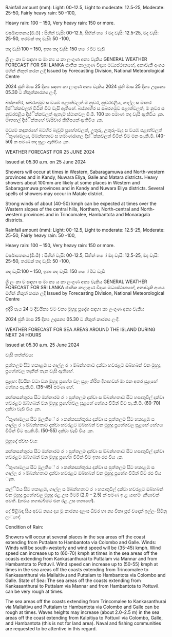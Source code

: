 Rainfall amount (mm): Light: 00-12.5, Light to moderate: 12.5-25, Moderate: 25-50, Fairly heavy rain: 50 -100,

Heavy rain: 100 – 150, Very heavy rain: 150 or more.

වර්ෂාපතනය(මි.මී) : සිහින් වැසි: 00-12.5, සිහින් හ ෝ මද වැසි: 12.5-25, මද වැසි: 25-50, තරමක් තද වැසි: 50 -100,

තද වැසි:100 – 150, ඉතා තද වැසි: 150 හ ෝ ඊට වැඩි

ශ්‍රී ලං කා ව සඳහා ස මා න්‍ය ය කා ලංගුණ අන්‍ය වැකිය GENERAL WEATHER FORECAST FOR SRI LANKA ජාතික කාලගුණ විදයා මධ්‍යස්ථානහේ, අනාවැකි අංශය මගින් නිකුත් කරන ලදි Issued by Forecasting Division, National Meteorological Centre

2024 ජුනි මාස 25 දින්‍ය සඳහා කා ලංගුණ අන්‍ය වැකිය 2024 ජුනි මාස 25 දින්‍ය උදෑසන්‍ය 05.30 ට නිකුත්කාරන්‍ය ලංදි.

බස්නාහිර, සබරගමුව ස වයඹ පළාත්වලත් ම නුවර, නුවරඑළිය, ගාල්ල ස මාතර දිස්ික්කවලත් විටින් විට වැසි ඇතිහේ. බස්නාහිර ස සබරගමුව පළාත්වලත්, ම නුවර ස නුවරඑළිය දිස්ික්කවලත් ඇතැම් ස්ථානවල මි.මී. 100 කා පමාණ තද වැසි ඇතිවිය ැක. මාතහල් දිස්ික්කහේ වැසිවාර කිහිපයක් ඇතිවිය ැක.

මධ්‍යම කඳුකරහේ බටහිර බෑවුම් ප්‍රහේශවලත්, උතුරු, උතුරු-මැද ස වයඹ පළාත්වලත් ිකුණාමලය, ම්බන්හතාට ස හමාණරාගල දිස්ික්කවලත් විටින් විට මන පැ.කි.මී. (40-50) ක පමණ තද සුළං ඇතිවිය ැක.

WEATHER FORECAST FOR 25 JUNE 2024

Issued at 05.30 a.m. on 25 June 2024

Showers will occur at times in Western, Sabaragamuwa and North-western provinces and in Kandy, Nuwara Eliya, Galle and Matara districts. Heavy showers about 100mm are likely at some places in Western and Sabaragamuwa provinces and in Kandy and Nuwara Eliya districts. Several spells of showers may occur in Matale district.

Strong winds of about (40-50) kmph can be expected at times over the Western slopes of the central hills, Northern, North-central and North-western provinces and in Trincomalee, Hambantota and Monaragala districts.

Rainfall amount (mm): Light: 00-12.5, Light to moderate: 12.5-25, Moderate: 25-50, Fairly heavy rain: 50 -100,

Heavy rain: 100 – 150, Very heavy rain: 150 or more.

වර්ෂාපතනය(මි.මී) : සිහින් වැසි: 00-12.5, සිහින් හ ෝ මද වැසි: 12.5-25, මද වැසි: 25-50, තරමක් තද වැසි: 50 -100,

තද වැසි:100 – 150, ඉතා තද වැසි: 150 හ ෝ ඊට වැඩි

ශ්‍රී ලං කා ව සඳහා ස මා න්‍ය ය කා ලංගුණ අන්‍ය වැකිය GENERAL WEATHER FORECAST FOR SRI LANKA ජාතික කාලගුණ විදයා මධ්‍යස්ථානහේ, අනාවැකි අංශය මගින් නිකුත් කරන ලදි Issued by Forecasting Division, National Meteorological Centre

ඉදිරි පැය 24 ට දිවයින්‍ය වට වන්‍ය මුහුදු ප්‍රදේශ සඳහා කා ලංගුණ අන්‍ය වැකිය

2024 ජුනි මාස 25 දින්‍ය උදෑසන්‍ය 05.30 ට නිකුත් කාරන්‍ය ලංදි.

WEATHER FORECAST FOR SEA AREAS AROUND THE ISLAND DURING NEXT 24 HOURS

Issued at 05.30 a.m. 25 June 2024

වැසි තත්ත්වය:

පුත්තලම සිට හකාළඹ ස ගාල්ල ර ා ම්බන්හතාට දක්වා හවරළට ඔබ්හබන් වන මුහුදු ප්‍රහේශවල තැනින් තැන වැසි ඇතිහේ.

සුළඟ: දිවයින වටා වන මුහුදු ප්‍රහේශ වල සුළං නිරිත දිශාහවන් මා එන අතර සුළහේ හේගය පැ.කි.මී. (35-45) පමණ හේ.

කන්කසන්තුරය සිට මන්නාරම ර ා පුත්තලම දක්වා ස ම්බන්හතාට සිට හපාතුවිල් දක්වා හවරළට ඔබ්හබන් වන මුහුදු ප්‍රහේශවල සුළහේ හේගය විටින් විට පැ.කි.මී. (60-70) දක්වා වැඩි විය ැක.

ිකුණාමලය සිට මුලතිේ ර ා කන්කසන්තුරය දක්වා ස පුත්තලම සිට හකාළඹ ස ගාල්ල ර ා ම්බන්හතාට දක්වා හවරළට ඔබ්හබන් වන මුහුදු ප්‍රහේශවල සුළහේ හේගය විටින් විට පැ.කි.මී. (50-55) දක්වා වැඩි විය ැක.

මුහුදේ ස්වභ වය:

කන්කසන්තුරය සිට මන්නාරම ර ා පුත්තලම දක්වා ස ම්බන්හතාට සිට හපාතුවිල් දක්වා හවරළට ඔබ්හබන් වන මුහුදු ප්‍රහේශ විටින් විට ඉතා රළු විය ැක.

ිකුණාමලය සිට මුලතිේ ර ා කන්කසන්තුරය දක්වා ස පුත්තලම සිට හකාළඹ ස ගාල්ල ර ා ම්බන්හතාට දක්වා හවරළට ඔබ්හබන් වන මුහුදු ප්‍රහේශ විටින් විට රළු විය ැක.

කල්ිටිය සිට හකාළඹ, ගාල්ල ස ම්බන්හතාට ර ා හපාතුවිල් දක්වා හවරළට ඔබ්හබන් වන මුහුදු ප්‍රහේශවල මුහුදු රළ උස මීටර් (2.0 – 2.5) ක් පමණ ඉ ළ යාහම් ැකියාවක් පවතී. (හමය හගාඩබිමට එන රළ උස හනාහේ).

දේ පිළිබඳ සිය අවධ න්‍යය දය මු කාරන්‍ය දලංස ධීවර හා න්‍ය විකා ප්‍රජ වදෙන් ඉල්ලං සිටිනු ලංැදේ.

Condition of Rain:

Showers will occur at several places in the sea areas off the coast extending from Puttalam to Hambantota via Colombo and Galle. Winds: Winds will be south-westerly and wind speed will be (35-45) kmph. Wind speed can increase up to (60-70) kmph at times in the sea areas off the coasts extending from Kankasanthurai to Puttalam via Mannar and from Hambantota to Pottuvil. Wind speed can increase up to (50-55) kmph at times in the sea areas off the coasts extending from Trincomalee to Kankasanthurai via Mallaitivu and Puttalam to Hambantota via Colombo and Galle. State of Sea: The sea areas off the coasts extending from Kankasanthurai to Puttalam via Mannar and from Hambantota to Pottuvil. can be very rough at times.

The sea areas off the coasts extending from Trincomalee to Kankasanthurai via Mallaitivu and Puttalam to Hambantota via Colombo and Galle can be rough at times. Waves heights may increase (about 2.0–2.5 m) in the sea areas off the coast extending from Kalpitiya to Pottuvil via Colombo, Galle, and Hambantota (this is not for land area). Naval and fishing communities are requested to be attentive in this regard.